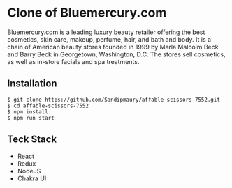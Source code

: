 # Clone of Bluemercury.com

Bluemercury.com is a leading luxury beauty retailer offering the best cosmetics, skin care, makeup, perfume, hair, and bath and body.
It is a chain of American beauty stores founded in 1999 by Marla Malcolm Beck and Barry Beck in Georgetown, Washington, D.C. The stores sell cosmetics, as well as in-store facials and spa treatments.

## Installation

```
$ git clone https://github.com/Sandipmaury/affable-scissors-7552.git
$ cd affable-scissors-7552
$ npm install
$ npm run start
```

## Teck Stack

- React
- Redux
- NodeJS
- Chakra UI
